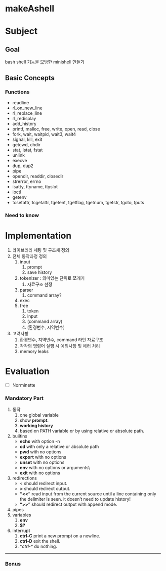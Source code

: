 # makeAshell
# Subject

## Goal

bash shell 기능을 모방한 minishell 만들기

## Basic Concepts

### Functions

- readline
- rl_on_new_line
- rl_replace_line
- rl_redisplay
- add_history
- printf, malloc, free, write, open, read, close
- fork, wait, waitpid, wait3, wait4
- signal, kill, exit
- getcwd, chdir
- stat, lstat, fstat
- unlink
- execve
- dup, dup2
- pipe
- opendir, readdir, closedir
- strerror, errno
- isatty, ttyname, ttyslot
- ioctl
- getenv
- tcsetattr, tcgetattr, tgetent, tgetflag, tgetnum, tgetstr, tgoto, tputs

### Need to know

# Implementation

1. 라이브러리 세팅 및 구조체 정의
2. 전체 동작과정 정의
    1. input
        1. prompt
        2. save history
    2. tokenizer : 의미있는 단위로 쪼개기
        1. 자료구조 선정
    3. parser
        1. command array?
    4. exec
    5. free
        1. token
        2. input
        3. (command array)
        4. (환경변수, 지역변수)
3. 고려사항
    1. 환경변수, 지역변수, command 라인 자료구조
    2. 각각의 명령어 실행 시 예외사항 및 에러 처리
    3. memory leaks

# Evaluation

- [ ]  Norminette

### Mandatory Part

1. 동작
    1. one global variable
    2. show **prompt**.
    3. **working history**
    4. based on PATH variable or by using relative or absolute path.
2. builtins
    - **echo** with option -n
    - **cd** with only a relative or absolute path
    - **pwd** with no options
    - **export** with no options
    - **unset** with no options
    - **env** with no options or arguments\
    - **exit** with no options
3. redirections
    - < should redirect input.
    - **>** should redirect output.
    - **“<<”** read input from the current source until a line containing only the delimiter is seen. it doesn’t need to update history!
    - **“>>”** should redirect output with append mode.
4. pipes
5. variables
    1. **env**
    2. **$?**
6. interrupt
    1. **ctrl-C** print a new prompt on a newline.
    2. **ctrl-D** exit the shell.
    3. **ctrl-\** do nothing.

---

### Bonus
